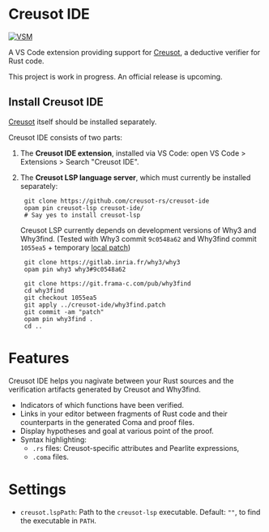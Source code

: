 # Creusot IDE

[![VSM][vsm-shield]][vsm]

[vsm-shield]: https://vsmarketplacebadges.dev/version-short/creusot-rs.creusot-ide.svg
[vsm]: https://marketplace.visualstudio.com/items?itemName=creusot-rs.creusot-ide

A VS Code extension providing support for [Creusot](https://github.com/creusot-rs/creusot), a deductive verifier for Rust code.

This project is work in progress. An official release is upcoming.

## Install Creusot IDE

[Creusot](https://github.com/creusot-rs/creusot) itself should be installed separately.

Creusot IDE consists of two parts:

1. The **Creusot IDE extension**, installed via VS Code: open VS Code > Extensions > Search "Creusot IDE".

2. The **Creusot LSP language server**, which must currently be installed separately:

        git clone https://github.com/creusot-rs/creusot-ide
        opam pin creusot-lsp creusot-ide/
        # Say yes to install creusot-lsp

    Creusot LSP currently depends on development versions of Why3 and Why3find.
    (Tested with Why3 commit `9c0548a62` and Why3find commit `1055ea5` + temporary [local patch](./why3find.patch))

        git clone https://gitlab.inria.fr/why3/why3
        opam pin why3 why3#9c0548a62

        git clone https://git.frama-c.com/pub/why3find
        cd why3find
        git checkout 1055ea5
        git apply ../creusot-ide/why3find.patch
        git commit -am "patch"
        opam pin why3find .
        cd ..

# Features

Creusot IDE helps you nagivate between your Rust sources and the verification artifacts generated by Creusot and Why3find.

- Indicators of which functions have been verified.
- Links in your editor between fragments of Rust code and their counterparts in the generated Coma and proof files.
- Display hypotheses and goal at various point of the proof.
- Syntax highlighting:
    - `.rs` files: Creusot-specific attributes and Pearlite expressions,
    - `.coma` files.

# Settings

- `creusot.lspPath`: Path to the `creusot-lsp` executable. Default: `""`, to find the executable in `PATH`.